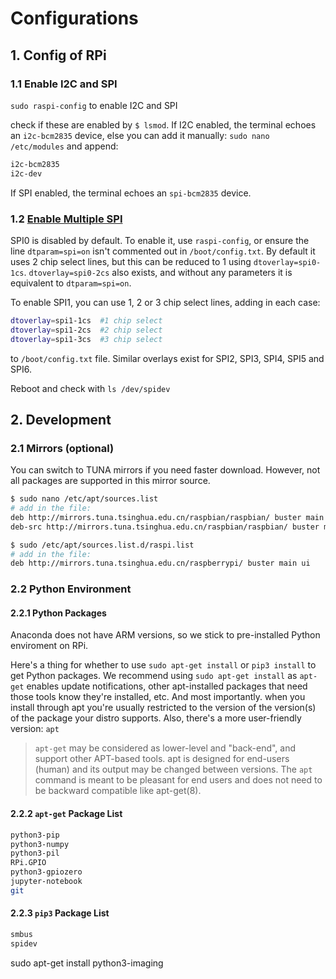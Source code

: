 # Configurations
## 1. Config of RPi
### 1.1 Enable I2C and SPI
`sudo raspi-config` to enable I2C and SPI

check if these are enabled by `$ lsmod`. If I2C enabled, the terminal echoes an `i2c-bcm2835` device, else you can add it manually: `sudo nano /etc/modules` and append:

```sh
i2c-bcm2835
i2c-dev
```

If SPI enabled, the terminal echoes an `spi-bcm2835` device.

### 1.2 [Enable Multiple SPI](https://www.raspberrypi.org/documentation/hardware/raspberrypi/spi/README.md)
SPI0 is disabled by default. To enable it, use `raspi-config`, or ensure the line `dtparam=spi=on` isn't commented out in `/boot/config.txt`. By default it uses 2 chip select lines, but this can be reduced to 1 using `dtoverlay=spi0-1cs`. `dtoverlay=spi0-2cs` also exists, and without any parameters it is equivalent to `dtparam=spi=on`.

To enable SPI1, you can use 1, 2 or 3 chip select lines, adding in each case:

```sh
dtoverlay=spi1-1cs  #1 chip select
dtoverlay=spi1-2cs  #2 chip select
dtoverlay=spi1-3cs  #3 chip select
```

to `/boot/config.txt` file. Similar overlays exist for SPI2, SPI3, SPI4, SPI5 and SPI6.

Reboot and check with `ls /dev/spidev`

## 2. Development
### 2.1 Mirrors (optional)
You can switch to TUNA mirrors if you need faster download. However, not all packages are supported in this mirror source.

```sh
$ sudo nano /etc/apt/sources.list
# add in the file:
deb http://mirrors.tuna.tsinghua.edu.cn/raspbian/raspbian/ buster main non-free contrib rpi
deb-src http://mirrors.tuna.tsinghua.edu.cn/raspbian/raspbian/ buster main non-free contrib rpi

$ sudo /etc/apt/sources.list.d/raspi.list
# add in the file:
deb http://mirrors.tuna.tsinghua.edu.cn/raspberrypi/ buster main ui
```

### 2.2 Python Environment
#### 2.2.1 Python Packages
Anaconda does not have ARM versions, so we stick to pre-installed Python enviroment on RPi. 

Here's a thing for whether to use `sudo apt-get install` or `pip3 install` to get Python packages. We recommend using `sudo apt-get install` as  `apt-get` enables update notifications, other apt-installed packages that need those tools know they're installed, etc. And most importantly. when you install through apt you're usually restricted to the version of the version(s) of the package your distro supports. Also, there's a more user-friendly version: `apt`

> `apt-get` may be considered as lower-level and "back-end", and support other APT-based tools. apt is designed for end-users (human) and its output may be changed between versions.
> The `apt` command is meant to be pleasant for end users and does not need to be backward compatible like apt-get(8).

#### 2.2.2 `apt-get` Package List
```sh
python3-pip
python3-numpy
python3-pil
RPi.GPIO
python3-gpiozero
jupyter-notebook
git
```

#### 2.2.3 `pip3` Package List
```sh
smbus
spidev
```

sudo apt-get install python3-imaging
<!--stackedit_data:
eyJoaXN0b3J5IjpbMTQwMTQ5MzI4NCwtMTg2NjkzMTIxMywtMT
kzNDIzMzAxMywtNTM0NDY3ODAwLDc1OTkwMDQ0MCwxOTU5Mjk0
NzE3LDM3MDAxODg5LDIxMDY0MDAxMywtMTUyNTIwODQxNywxNj
E0NTA2NjI5LC0yMzYwNzM1NTAsLTE2MzAwNzAyMiwxODA5MzQw
ODI4LDE5ODIyMDQxMDEsMTU5ODM2MTI0MSwxNTk3MDE1NzI2LD
ExODc4OTkwMDIsOTE2NTE1NzUyLC0zNDk2MzkzMzAsODQ0NzIy
NzY1XX0=
-->